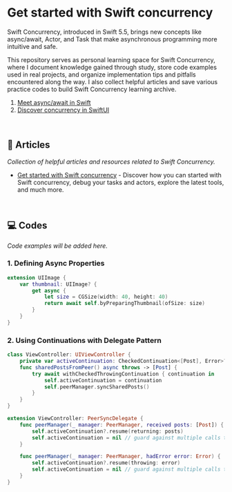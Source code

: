 # Get started with Swift concurrency
Swift Concurrency, introduced in Swift 5.5, brings new concepts like async/await, Actor, and Task that make asynchronous programming more intuitive and safe.

This repository serves as personal learning space for Swift Concurrency, where I document knowledge gained through study, store code examples used in real projects, and organize implementation tips and pitfalls encountered along the way. I also collect helpful articles and save various practice codes to build Swift Concurrency learning archive.

1. <a href="https://github.com/kyeoeol/getting-started-swift-concurrency/blob/main/001-meet-async-await-in-swift.md">Meet async/await in Swift</a>
2. <a href="https://github.com/kyeoeol/getting-started-swift-concurrency/blob/main/002-discover-concurrency-in-swiftui.md">Discover concurrency in SwiftUI</a>

<br>

## 📝 Articles
*Collection of helpful articles and resources related to Swift Concurrency.*

- <a href="Get started with Swift concurrency">Get started with Swift concurrency</a> - Discover how you can started with Swift concurrency, debug your tasks and actors, explore the latest tools, and much more.

<br>

## 💻 Codes
*Code examples will be added here.*

### 1. Defining Async Properties
```swift
extension UIImage {
    var thumbnail: UIImage? {
        get async {
            let size = CGSize(width: 40, height: 40)
            return await self.byPreparingThumbnail(ofSize: size)
        }
    }
}
```

### 2. Using Continuations with Delegate Pattern
```swift
class ViewController: UIViewController {
    private var activeContinuation: CheckedContinuation<[Post], Error>?
    func sharedPostsFromPeer() async throws -> [Post] {
        try await withCheckedThrowingContinuation { continuation in
            self.activeContinuation = continuation
            self.peerManager.syncSharedPosts()
        }
    }
}

extension ViewController: PeerSyncDelegate {
    func peerManager(_ manager: PeerManager, received posts: [Post]) {
        self.activeContinuation?.resume(returning: posts)
        self.activeContinuation = nil // guard against multiple calls to resume
    }

    func peerManager(_ manager: PeerManager, hadError error: Error) {
        self.activeContinuation?.resume(throwing: error)
        self.activeContinuation = nil // guard against multiple calls to resume
    }
}
```

